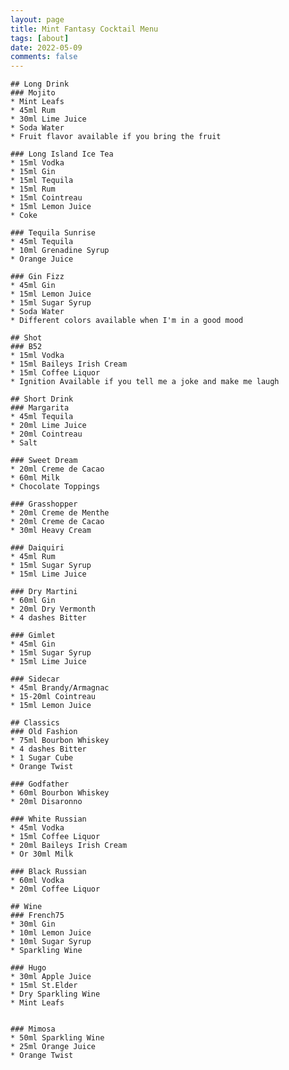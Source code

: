 ```yaml
---
layout: page
title: Mint Fantasy Cocktail Menu
tags: [about]
date: 2022-05-09
comments: false
---
```



    ## Long Drink
    ### Mojito 
    * Mint Leafs
    * 45ml Rum
    * 30ml Lime Juice
    * Soda Water
    * Fruit flavor available if you bring the fruit

    ### Long Island Ice Tea
    * 15ml Vodka
    * 15ml Gin
    * 15ml Tequila
    * 15ml Rum
    * 15ml Cointreau
    * 15ml Lemon Juice
    * Coke

    ### Tequila Sunrise
    * 45ml Tequila
    * 10ml Grenadine Syrup
    * Orange Juice

    ### Gin Fizz
    * 45ml Gin
    * 15ml Lemon Juice
    * 15ml Sugar Syrup
    * Soda Water
    * Different colors available when I'm in a good mood 

    ## Shot
    ### B52
    * 15ml Vodka
    * 15ml Baileys Irish Cream
    * 15ml Coffee Liquor
    * Ignition Available if you tell me a joke and make me laugh

    ## Short Drink
    ### Margarita
    * 45ml Tequila
    * 20ml Lime Juice
    * 20ml Cointreau
    * Salt

    ### Sweet Dream
    * 20ml Creme de Cacao
    * 60ml Milk
    * Chocolate Toppings

    ### Grasshopper
    * 20ml Creme de Menthe
    * 20ml Creme de Cacao
    * 30ml Heavy Cream

    ### Daiquiri
    * 45ml Rum
    * 15ml Sugar Syrup
    * 15ml Lime Juice

    ### Dry Martini
    * 60ml Gin
    * 20ml Dry Vermonth
    * 4 dashes Bitter

    ### Gimlet
    * 45ml Gin
    * 15ml Sugar Syrup
    * 15ml Lime Juice

    ### Sidecar
    * 45ml Brandy/Armagnac
    * 15-20ml Cointreau
    * 15ml Lemon Juice

    ## Classics
    ### Old Fashion
    * 75ml Bourbon Whiskey
    * 4 dashes Bitter
    * 1 Sugar Cube
    * Orange Twist

    ### Godfather
    * 60ml Bourbon Whiskey
    * 20ml Disaronno

    ### White Russian
    * 45ml Vodka
    * 15ml Coffee Liquor
    * 20ml Baileys Irish Cream
    * Or 30ml Milk

    ### Black Russian
    * 60ml Vodka
    * 20ml Coffee Liquor

    ## Wine
    ### French75
    * 30ml Gin
    * 10ml Lemon Juice
    * 10ml Sugar Syrup
    * Sparkling Wine

    ### Hugo
    * 30ml Apple Juice
    * 15ml St.Elder
    * Dry Sparkling Wine
    * Mint Leafs


    ### Mimosa
    * 50ml Sparkling Wine
    * 25ml Orange Juice
    * Orange Twist

